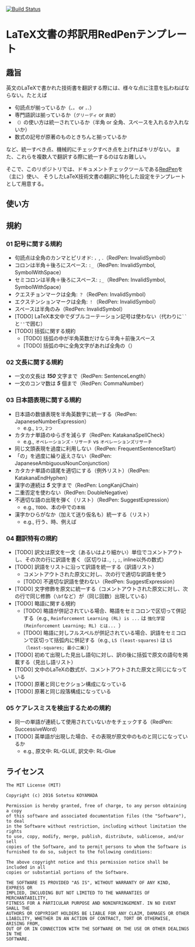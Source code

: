 [![Build Status](https://travis-ci.org/sotetsuk/redpen-ja-translation.svg?branch=master)](https://travis-ci.org/sotetsuk/redpen-ja-translation)

# LaTeX文書の邦訳用RedPenテンプレート

## 趣旨
英文のLaTeXで書かれた技術書を翻訳する際には、様々な点に注意を払わねばならない。たとえば

- 句読点が揃っているか（```、。``` or ```，．```）
- 専門語訳は揃っているか（```グリーディ``` or ```貪欲```）
- ```（）```の使い方は統一されているか（半角 or 全角、スペースを入れるか入れないか）
- 数式の記号が原著のものときちんと揃っているか

など、統一すべき点、機械的にチェックすべき点を上げればキリがない。
また、これらを複数人で翻訳する際に統一するのはなお難しい。


そこで、このリポジトリでは、ドキュメントチェックツールである[RedPen](http://redpen.cc/)を（主に）使い、
そうしたLaTeX技術文書の翻訳に特化した設定をテンプレートとして用意する。

## 使い方
## 規約

### 01 記号に関する規約

- 句読点は全角のカンマとピリオド: ```，```, ```．```（RedPen: InvalidSymbol）
- コロンは半角＋後ろにスペース: ```:_```（RedPen: InvalidSymbol, SymbolWithSpace）
- セミコロンは半角＋後ろにスペース: ```;_```（RedPen: InvalidSymbol, SymbolWithSpace）
- クエスチョンマークは全角: ```？```（RedPen: InvalidSymbol）
- エクステンションマークは全角: ```！```（RedPen: InvalidSymbol）
- スペースは半角のみ（RedPen: InvalidSymbol）
- [TODO] LaTeX本文中でダブルコーテーション記号は使わない（代わりに``` `` ```と```''```で囲む）
- [TODO] 括弧に関する規約
  - [TODO] 括弧の中が半角英数だけなら半角＋前後スペース
  - [TODO] 括弧の中に全角文字があれば全角の（）

### 02 文長に関する規約

- 一文の文長は _**150**_ 文字まで（RedPen: SentenceLength）
- 一文のコンマ数は _**5**_ 個まで（RedPen: CommaNumber）

### 03 日本語表現に関する規約

- 日本語の数値表現を半角英数字に統一する（RedPen: JapaneseNumberExpression）
  - e.g., ```1つ```, ```2つ```
- カタカナ単語のゆらぎを減らす（RedPen: KatakanaSpellCheck）
  - e.g., ```オペレーションズ・リサーチ``` vs ```オペレーションズリサーチ```
- 同じ文頭表現を過度に利用しない（RedPen: FrequentSentenceStart）
- 「の」を過度に繰り返えさない（RedPen: JapaneseAmbiguousNounConjunction）
- カタカナ単語の語尾を適切にする（例外リスト）（RedPen: KatakanaEndHyphen）
- 漢字の連続は **_5_** 文字まで（RedPen: LongKanjiChain）
- 二重否定を使わない（RedPen: DoubleNegative）
- 不適切な語の出現を弾く（リスト）（RedPen: SuggestExpression）
  - e.g., ```TODO```、本の中での```本稿```
- 漢字かひらがなか（加えて送り仮名も）統一する（リスト）
  - e.g., 行う、時、例えば

### 04 翻訳特有の規約

- [TODO] 訳文は原文を一文（あるいはより細かい）単位でコメントアウトし、その次の行に訳語を書く（区切りは```.```, ```:```, ```;```, inline以外の数式）
- [TODO] 訳語をリストに沿って訳語を統一する（訳語リスト）
  - コメントアウトされた原文に対し、次の行で適切な訳語を使う
  - [TODO] 不適切な訳語を使わない（RedPen: SuggestExpression）
- [TODO] 文字修飾を原文に統一する（コメントアウトされた原文に対し、次の行で同じ修飾（```\bf```など）が（同じ回数）出現している）
- [TODO] 略語に関する規約
  - [TODO] 略語が併記されている場合、略語をセミコロンで区切って併記する（e.g., ```Reinforcement Learning (RL) is ...``` は ```強化学習 (Reinforcement Learning; RL) とは... ```）
  - [TDOO] 略語に対しフルスペルが併記されている場合、訳語をセミコロンで区切って括弧内に併記する（e.g., ```LS (least-squares)``` は ```LS（least-squares; 最小二乗）```）
- [TODO] 初めて出現した見出し語句に対し、訳の後に括弧で原文の語句を掲載する（見出し語リスト）
- [TODO] 文中のLaTeXの数式が、コメントアウトされた原文と同じになっている
- [TODO] 原著と同じセクション構成になっている
- [TODO] 原著と同じ段落構成になっている

### 05 ケアレスミスを検出するための規約

- 同一の単語が連続して使用されていないかをチェックする（RedPen: SuccessiveWord）
- [TODO] 英単語が出現した場合、その表現が原文中のものと同じになっているか
  - e.g., 原文中: RL-GLUE, 訳文中: RL-Glue

<!--
### その他使えそうなValidator

- [TODO] JapaneseStyle （ですます。である）
-->

## ライセンス

```
The MIT License (MIT)

Copyright (c) 2016 Sotetsu KOYAMADA

Permission is hereby granted, free of charge, to any person obtaining a copy
of this software and associated documentation files (the "Software"), to deal
in the Software without restriction, including without limitation the rights
to use, copy, modify, merge, publish, distribute, sublicense, and/or sell
copies of the Software, and to permit persons to whom the Software is
furnished to do so, subject to the following conditions:

The above copyright notice and this permission notice shall be included in all
copies or substantial portions of the Software.

THE SOFTWARE IS PROVIDED "AS IS", WITHOUT WARRANTY OF ANY KIND, EXPRESS OR
IMPLIED, INCLUDING BUT NOT LIMITED TO THE WARRANTIES OF MERCHANTABILITY,
FITNESS FOR A PARTICULAR PURPOSE AND NONINFRINGEMENT. IN NO EVENT SHALL THE
AUTHORS OR COPYRIGHT HOLDERS BE LIABLE FOR ANY CLAIM, DAMAGES OR OTHER
LIABILITY, WHETHER IN AN ACTION OF CONTRACT, TORT OR OTHERWISE, ARISING FROM,
OUT OF OR IN CONNECTION WITH THE SOFTWARE OR THE USE OR OTHER DEALINGS IN THE
SOFTWARE.
```
